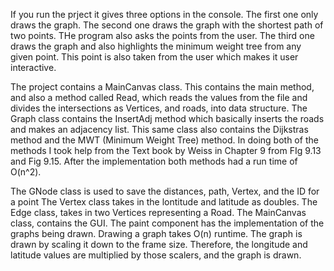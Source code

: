 

If you run the prject it gives three options in the console. The first one only draws
the graph. The second one draws the graph with the shortest path of two points.
THe program also asks the points from the user. The third one draws the graph
and also highlights the minimum weight tree from any given point. This point
is also taken from the user which makes it user interactive.

The project contains a MainCanvas class. This contains the main method, and also a
method called Read, which reads the values from the file and divides the 
intersections as Vertices, and roads, into data structure.
The Graph class contains the InsertAdj method which basically inserts the roads
and makes an adjacency list. This same class also contains the Dijkstras method
and the MWT (Minimum Weight Tree) method. In doing both of the methods I took 
help from the Text book by Weiss in Chapter 9 from FIg 9.13 and Fig 9.15. 
After the implementation both methods had a run time of O(n^2).

The GNode class is used to save the distances, path, Vertex, and the ID for a point
The Vertex class takes in the lontitude and latitude as doubles.
The Edge class, takes in two Vertices representing a Road.
The MainCanvas class, contains the GUI. The paint component has the implementation
of the graphs being drawn. Drawing a graph takes O(n) runtime. The graph is drawn by 
scaling it down to the frame size. Therefore, the longitude and latitude values are
multiplied by those scalers, and the graph is drawn.

